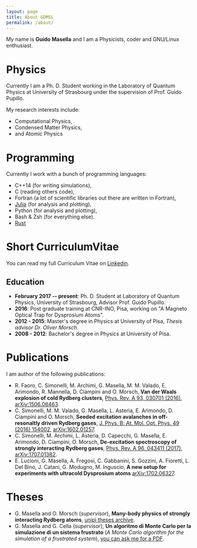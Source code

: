 ```yaml
---
layout: page
title: About GDMSL
permalink: /about/
---
```


My name is **Guido Masella** and I am a Physicists, coder and GNU/Linux
enthusiast.

# Physics

Currently I am a Ph. D. Student working in the Laboratory of Quantum Physics at
University of Strasbourg under the supervision of Prof. Guido Pupillo.

My research interests include:

* Computational Physics,
* Condensed Matter Physics,
* and Atomic Physics

# Programming

Currently I work with a bunch of programming languages:

* C++14 (for writing simulations),
* C (reading others code),
* Fortran (a lot of scientific libraries out there are written in Fortran),
* [Julia](https://julialang.org) (for analysis and plotting),
* Python (for analysis and plotting),
* Bash & Zsh (for everything else).
* [Rust](https://www.rust-lang.org)

# Short CurriculumVitae

You can read my full Curriculum Vitae on
[Linkedin](https://linkedin.com/in/guidomasella).

## Education

* **February 2017 -- present**: Ph. D. Student at Laboratory of Quantum Physics, University of Strasbourg, Advisor Prof. Guido Pupillo.
* **2016**: Post graduate training at CNR-INO, Pisa, working on "A Magneto
  Optical Trap for Dysprosium Atoms".
* **2012 - 2015**: Master's degree in Physics at University of Pisa,
  _Thesis advisor Dr. Oliver Morsch_.
* **2008 - 2012**: Bachelor's degree in Physics at University of Pisa.

# Publications

I am author of the following publications:

* R. Faoro, C. Simonelli, M. Archimi, G. Masella, M. M. Valado, E. Arimondo,
  R. Mannella, D. Ciampini and O. Morsch,
  **Van der Waals explosion of cold Rydberg clusters**,
  [Phys. Rev. A 93, 030701 (2016)](https://journals.aps.org/pra/abstract/10.1103/PhysRevA.93.030701),
  [arXiv:1506.08463](http://arxiv.org/abs/1506.08463).
* C. Simonelli, M. M. Valado, G. Masella, L. Asteria, E. Arimondo, D. Ciampini
  and O. Morsch,
  **Seeded excitation avalanches in off-resonaltly driven Rydberg gases**,
  [J. Phys. B: At. Mol. Opt. Phys. 49 (2016) 154002](http://iopscience.iop.org/article/10.1088/0953-4075/49/15/154002),
  [arXiv:1602.01257](http://arxiv.org/abs/1602.01257).
* C. Simonelli, M. Archimi, L. Asteria, D. Capecchi, G. Masella, E. Arimondo,
  D. Ciampini, O. Morsch,
  **De-excitation spectroscopy of strongly interacting Rydberg gases**,
  [Phys. Rev. A 96, 043411 (2017)](https://journals.aps.org/pra/abstract/10.1103/PhysRevA.96.043411),
  [arXiv:1707.01382](https://arxiv.org/abs/1707.01382).
* E. Lucioni, G. Masella, A. Fregosi, C. Gabbanini, S. Gozzini, A. Fioretti, L.
  Del Bino, J. Catani, G. Modugno, M. Inguscio,
  **A new setup for experiments with ultracold Dysprosium atoms**
  [arXiv:1702.06327](https://arxiv.org/abs/1702.06327).

# Theses

* G. Masella and O. Morsch (*supervisor*),
  **Many-body physics of strongly interacting Rydberg atoms**,
  [unipi theses archive](https://etd.adm.unipi.it/theses/available/etd-09292015-200352/).
* G. Masella and G. Cella (*supervisor*),
  **Un algoritmo di Monte Carlo per la simulazione di un sistema frustrato**
  (*A Monte Carlo algorithm for the simulation of a frustrated system*),
  [you can ask me for a PDF](mailto:guido.masella@gmail.com).
